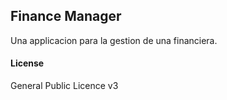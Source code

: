 ## Finance Manager

Una applicacion para la gestion de una financiera.

#### License

General Public Licence v3